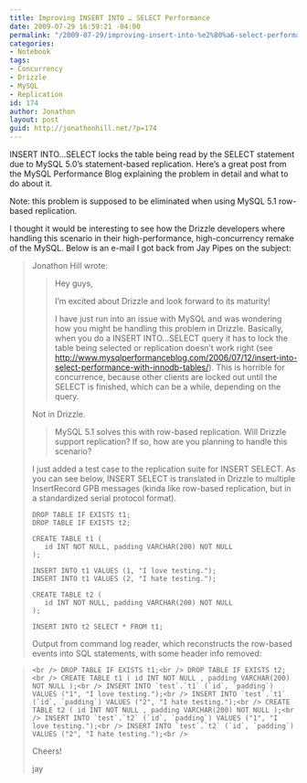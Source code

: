 ```yaml
---
title: Improving INSERT INTO … SELECT Performance
date: 2009-07-29 16:59:21 -04:00
permalink: "/2009-07-29/improving-insert-into-%e2%80%a6-select-performance/"
categories:
- Notebook
tags:
- Concurrency
- Drizzle
- MySQL
- Replication
id: 174
author: Jonathon
layout: post
guid: http://jonathonhill.net/?p=174
---
```


INSERT INTO&#8230;SELECT locks the table being read by the SELECT statement due to MySQL 5.0&#8217;s statement-based replication. Here&#8217;s a great post from the MySQL Performance Blog explaining the problem in detail and what to do about it.

Note: this problem is supposed to be eliminated when using MySQL 5.1 row-based replication.

I thought it would be interesting to see how the Drizzle developers where handling this scenario in their high-performance, high-concurrency remake of the MySQL. Below is an e-mail I got back from Jay Pipes on the subject:<!--more-->

> Jonathon Hill wrote:
> 
> > Hey guys,
> > 
> > I&#8217;m excited about Drizzle and look forward to its maturity!
> > 
> > I have just run into an issue with MySQL and was wondering how you might be handling this problem in Drizzle. Basically, when you do a INSERT INTO&#8230;SELECT query it has to lock the table being selected or replication doesn&#8217;t work right (see http://www.mysqlperformanceblog.com/2006/07/12/insert-into-select-performance-with-innodb-tables/). This is horrible for concurrence, because other clients are locked out until the SELECT is finished, which can be a while, depending on the query.
> 
> Not in Drizzle.
> 
> > MySQL 5.1 solves this with row-based replication. Will Drizzle support replication? If so, how are you planning to handle this scenario?
> 
> I just added a test case to the replication suite for INSERT SELECT. As you can see below, INSERT SELECT is translated in Drizzle to multiple InsertRecord GPB messages (kinda like row-based replication, but in a standardized serial protocol format).
> 
>     DROP TABLE IF EXISTS t1;
>     DROP TABLE IF EXISTS t2;
>     
>     CREATE TABLE t1 (
>        id INT NOT NULL, padding VARCHAR(200) NOT NULL
>     );
>     
>     INSERT INTO t1 VALUES (1, "I love testing.");
>     INSERT INTO t1 VALUES (2, "I hate testing.");
>     
>     CREATE TABLE t2 (
>        id INT NOT NULL, padding VARCHAR(200) NOT NULL
>     );
>     
>     INSERT INTO t2 SELECT * FROM t1;
> 
> Output from command log reader, which reconstructs the row-based events into SQL statements, with some header info removed:
  
> ``<br />
DROP TABLE IF EXISTS t1;<br />
DROP TABLE IF EXISTS t2;<br />
CREATE TABLE t1 ( id INT NOT NULL , padding VARCHAR(200) NOT NULL );<br />
INSERT INTO `test`.`t1` (`id`, `padding`) VALUES ("1", "I love testing.");<br />
INSERT INTO `test`.`t1` (`id`, `padding`) VALUES ("2", "I hate testing.");<br />
CREATE TABLE t2 ( id INT NOT NULL , padding VARCHAR(200) NOT NULL );<br />
INSERT INTO `test`.`t2` (`id`, `padding`) VALUES ("1", "I love testing.");<br />
INSERT INTO `test`.`t2` (`id`, `padding`) VALUES ("2", "I hate testing.");<br />
`` 
> 
> Cheers!
> 
> jay